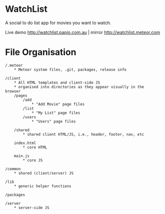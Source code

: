 WatchList
=========

A social to do list app for movies you want to watch.

Live demo http://watchlist.papio.com.au | mirror http://watchlist.meteor.com

File Organisation
==================================================

    /.meteor
        * Meteor system files, .git, packages, release info

    /client
        * All HTML templates and client-side JS
        * organised into directories as they appear visually in the browser
        /pages
            /add
                * "Add Movie" page files
            /list
                * "My List" page files
            /users
                * "Users" page files

        /shared
            * shared client HTML/JS, i.e., header, footer, nav, etc

        index.html
            * core HTML

        main.js
            * core JS

    /common
        * shared (client/server) JS

    /lib
        * generic helper functions

    /packages

    /server
        * server-side JS
